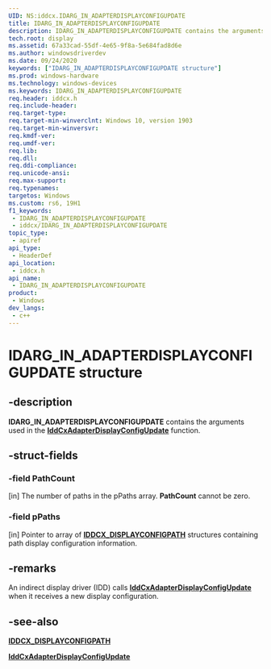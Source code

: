 ```yaml
---
UID: NS:iddcx.IDARG_IN_ADAPTERDISPLAYCONFIGUPDATE
title: IDARG_IN_ADAPTERDISPLAYCONFIGUPDATE
description: IDARG_IN_ADAPTERDISPLAYCONFIGUPDATE contains the arguments used in the IddCxAdapterDisplayConfigUpdate function.
tech.root: display
ms.assetid: 67a33cad-55df-4e65-9f8a-5e684fad8d6e
ms.author: windowsdriverdev
ms.date: 09/24/2020
keywords: ["IDARG_IN_ADAPTERDISPLAYCONFIGUPDATE structure"]
ms.prod: windows-hardware
ms.technology: windows-devices
ms.keywords: IDARG_IN_ADAPTERDISPLAYCONFIGUPDATE
req.header: iddcx.h
req.include-header: 
req.target-type: 
req.target-min-winverclnt: Windows 10, version 1903
req.target-min-winversvr: 
req.kmdf-ver: 
req.umdf-ver: 
req.lib: 
req.dll: 
req.ddi-compliance: 
req.unicode-ansi: 
req.max-support: 
req.typenames: 
targetos: Windows
ms.custom: rs6, 19H1
f1_keywords:
 - IDARG_IN_ADAPTERDISPLAYCONFIGUPDATE
 - iddcx/IDARG_IN_ADAPTERDISPLAYCONFIGUPDATE
topic_type:
 - apiref
api_type:
 - HeaderDef
api_location:
 - iddcx.h
api_name:
 - IDARG_IN_ADAPTERDISPLAYCONFIGUPDATE
product:
 - Windows
dev_langs:
 - c++
---
```


# IDARG_IN_ADAPTERDISPLAYCONFIGUPDATE structure

## -description

**IDARG_IN_ADAPTERDISPLAYCONFIGUPDATE** contains the arguments used in the [**IddCxAdapterDisplayConfigUpdate**](nf-iddcx-iddcxadapterdisplayconfigupdate.md)
 function.

## -struct-fields

### -field PathCount

[in] The number of paths in the pPaths array. **PathCount** cannot be zero.

### -field pPaths

[in] Pointer to array of [**IDDCX_DISPLAYCONFIGPATH**](ns-iddcx-iddcx_displayconfigpath.md) structures containing path display configuration information.

## -remarks

An indirect display driver (IDD) calls [**IddCxAdapterDisplayConfigUpdate**](nf-iddcx-iddcxadapterdisplayconfigupdate.md) when it receives a new display configuration.

## -see-also

[**IDDCX_DISPLAYCONFIGPATH**](ns-iddcx-iddcx_displayconfigpath.md)

[**IddCxAdapterDisplayConfigUpdate**](nf-iddcx-iddcxadapterdisplayconfigupdate.md)
